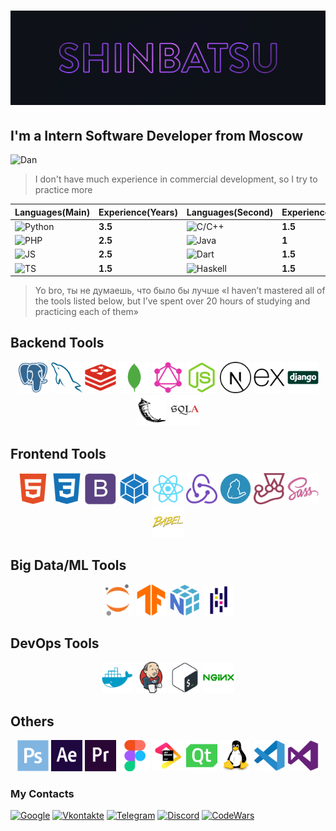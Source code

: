 
# ![Header](./assets/header.jpg)

## I'm a Intern Software Developer from Moscow

![Dan](https://www.codewars.com/users/Shinbatsu/badges/large)
>I don't have much experience in commercial development, so I try to practice more

| Languages(Main)                                                                                              | Experience(Years) |Languages(Second)|Experience(Years)|
|----------------------------------------------------------------------------------------------------------|-------------------|---------|-----------------|
| ![Python](https://img.shields.io/badge/-Python-0E111A?style=for-the-badge&logo=python&logoColor=7DC8FE)   | **3.5**|![C/C++](https://img.shields.io/badge/-C/C++-0E111A?style=for-the-badge&logo=C&logoColor=EB4C42)            |**1.5**|
| ![PHP](https://img.shields.io/badge/-PHP-161B22?style=for-the-badge&logo=PHP&logoColor=1570B2)            | **2.5**|![Java](https://img.shields.io/badge/-Java-161B22?style=for-the-badge&logo=Java&logoColor=F07427)        |**1**  |
| ![JS](https://img.shields.io/badge/-JS-0E111A?style=for-the-badge&logo=JavaScript&logoColor=FEB31E)       | **2.5**  |![Dart](https://img.shields.io/badge/-Dart-0E111A?style=for-the-badge&logo=Dart&logoColor=404080)       |**1.5**  |
| ![TS](https://img.shields.io/badge/-TS-161B22?style=for-the-badge&logo=TypeScript&logoColor=0198C2)       | **1.5**|![Haskell](https://img.shields.io/badge/-Haskell-161B22?style=for-the-badge&logo=Haskell&logoColor=999999)|**1.5**|

>Yo bro, ты не думаешь, что было бы лучше «I haven’t mastered all of the tools listed below, 
>but I’ve spent over 20 hours of studying and practicing each of them»

## Backend Tools

<p align=center>
<img src="./icons/postgresql-plain.svg" width=50 height=50/>
<img src="./icons/mysql-plain.svg" width=50 height=50/>
<img src="./icons/redis-plain.svg" width=50 height=50/>
<img src="./icons/mongodb-plain.svg" width=50 height=50/>
<img src="./icons/graphql-plain.svg" width=50 height=50/>
<img src="./icons/nodejs-original.svg" width=50 height=50/>
<img src="./icons/nextjs-line.svg" width=50 height=50/>
<img src="./icons/express-original.svg" width=50 height=50/>
<img src="./icons/django-original.svg" width=50 height=50/>
<img src="./icons/flask-original.svg" width=50 height=50/>
<img src="./icons/sqlalchemy-original.svg" width=50 height=50/>
</p>

## Frontend Tools

<p align=center>
<img src="./icons/html5-plain.svg" width=50 height=50/>
<img src="./icons/css3-plain.svg" width=50 height=50/>
<img src="./icons/bootstrap-plain.svg" width=50 height=50/>
<img src="./icons/webpack-plain.svg" width=50 height=50/>
<img src="./icons/react-original.svg" width=50 height=50/>
<img src="./icons/redux-original.svg" width=50 height=50/>
<img src="./icons/yarn-original.svg" width=50 height=50/>
<img src="./icons/jest-plain.svg" width=50 height=50/>
<img src="./icons/sass-original.svg" width=50 height=50/>
<img src="./icons/babel-original.svg" width=50 height=50/>
</p>

## Big Data/ML Tools

<p align=center>
<img src="./icons/jupyter-original.svg" width=50 height=50/>
<img src="./icons/tensorflow-original.svg" width=50 height=50/>
<img src="./icons/numpy-original.svg" width=50 height=50/>
<img src="./icons/pandas-original.svg" width=50 height=50/>

</p>

## DevOps Tools

<p align=center>
<img src="./icons/docker-plain.svg" width=50 height=50/>
<img src="./icons/jenkins-original.svg" width=50 height=50/>
<img src="./icons/bash-original.svg" width=50 height=50/>
<img src="./icons/nginx-original.svg" width=50 height=50/>

</p>

## Others

<p align=center>
<img src="./icons/photoshop-plain.svg" width=50 height=50/>
<img src="./icons/aftereffects-plain.svg" width=50 height=50/>
<img src="./icons/premierepro-plain.svg" width=50 height=50/>
<img src="./icons/figma-original.svg" width=50 height=50/>
<img src="./icons/jetbrains-original.svg" width=50 height=50/>
<img src="./icons/qt-original.svg" width=50 height=50/>
<img src="./icons/linux-original.svg" width=50 height=50/>
<img src="./icons/vscode-original.svg" width=50 height=50/>
<img src="./icons/visualstudio-plain.svg" width=50 height=50/>
</p>

### My Contacts

[![Google](https://img.shields.io/badge/-nojic132@gmail.com-0E111A?style=for-the-badge&logo=Google&logoColor=C43B26)](nojic132@gmail.com)
[![Vkontakte](https://img.shields.io/badge/-Vkontakte-0E111A?style=for-the-badge&logo=VK&logoColor=0077FE)](https://vk.com/shinbatsuf)
[![Telegram](https://img.shields.io/badge/-Telegram-0E111A?style=for-the-badge&logo=Telegram&logoColor=33AAE0)](https://tlgg.ru/Shinbatsu)
[![Discord](https://img.shields.io/badge/-Discord-0E111A?style=for-the-badge&logo=Discord&logoColor=737BD7)](https://www.discordapp.com/users/383943093310980096)
[![CodeWars](https://img.shields.io/badge/-CodeWars-0E111A?style=for-the-badge&logo=CodeWars&logoColor=B1361E)](https://www.codewars.com/users/Shinbatsu)
